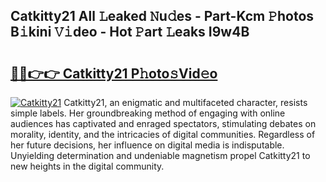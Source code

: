 ## Catkitty21 All 𝙻eaked 𝙽u𝚍es - Part-Kcm 𝙿hotos B𝚒kini 𝚅𝚒deo - Hot 𝙿art 𝙻eaks I9w4B

# <h2><a href="http://ld1o9io.urlbe.top/?page=Catkitty21">🔗🔗👉👉 Catkitty21 P𝚑oto𝚜Vid𝚎o</a></h2>

[![Catkitty21](https://i.imgur.com/eBuTRDB.gif)](http://ld1o9io.urlbe.top/?page=Catkitty21)
Catkitty21, an enigmatic and multifaceted character, resists simple labels. Her groundbreaking method of engaging with online audiences has captivated and enraged spectators, stimulating debates on morality, identity, and the intricacies of digital communities. Regardless of her future decisions, her influence on digital media is indisputable. Unyielding determination and undeniable magnetism propel Catkitty21 to new heights in the digital community.

